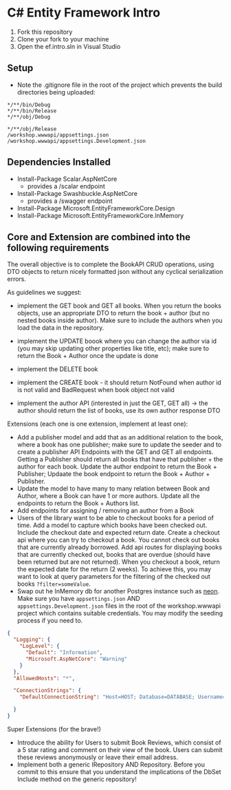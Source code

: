 # C# Entity Framework Intro

1. Fork this repository
2. Clone your fork to your machine
3. Open the ef.intro.sln in Visual Studio

## Setup



- Note the .gitignore file in the root of the project which prevents the build directories being uploaded:
```
*/**/bin/Debug   
*/**/bin/Release   
*/**/obj/Debug   

*/**/obj/Release   
/workshop.wwwapi/appsettings.json
/workshop.wwwapi/appsettings.Development.json
```


## Dependencies Installed
- Install-Package Scalar.AspNetCore
    - provides a /scalar endpoint 
- Install-Package Swashbuckle.AspNetCore
    - provides a /swagger endpoint
- Install-Package Microsoft.EntityFrameworkCore.Design
- Install-Package Microsoft.EntityFrameworkCore.InMemory

## Core and Extension are combined into the following requirements

The overall objective is to complete the BookAPI CRUD operations, using DTO objects to return nicely formatted json without any cyclical serialization errors.

As guidelines we suggest:

- implement the GET book and GET all books. When you return the books objects, use an appropriate DTO to return the book + author (but no nested books inside author). Make sure to include the authors when you load the data in the repository.
- implement the UPDATE boook where you can change the author via id (you may skip updating other properties like title, etc); make sure to return the Book + Author once the update is done
- implement the DELETE book
- implement the CREATE book - it should return NotFound when author id is not valid and BadRequest when book object not valid

- implement the author API (interested in just the GET, GET all) -> the author should return the list of books, use its own author response DTO


Extensions (each one is one extension, implement at least one):

- Add a publisher model and add that as an additional relation to the book, where a book has one publisher; make sure to update the seeder and to create a publisher API Endpoints with the GET and GET all endpoints. Getting a Publisher should return all books that have that publisher + the author for each book. Update the author endpoint to return the Book + Publisher; Updaate the book endpoint to return the Book + Author + Publisher.
- Update the model to have many to many relation between Book and Author, where a Book can have 1 or more authors. Update all the endpoints to return the Book + Authors list.
- Add endpoints for assigning / removing an author from a Book
- Users of the library want to be able to checkout books for a period of time. Add a model to capture which books have been checked out. Include the checkout date and expected return date. Create a checkout api where you can try to checkout a book. You cannot check out books that are currently already borrowed. Add api routes for displaying books that are currently checked out, books that are overdue (should have been returned but are not returned). When you checkout a book, return the expected date for the return (2 weeks). To achieve this, you may want to look at query parameters for the filtering of the checked out books `?filter=someValue`.
- Swap out he InMemory db for another Postgres instance such as [neon](https://neon.tech/). Make sure you have ```appsettings.json``` AND ```appsettings.Development.json``` files in the root of the workshop.wwwapi project which contains suitable credentials. You may modify the seeding process if you need to.
```json
{
  "Logging": {
    "LogLevel": {
      "Default": "Information",
      "Microsoft.AspNetCore": "Warning"
    }
  },
  "AllowedHosts": "*",

  "ConnectionStrings": {
    "DefaultConnectionString": "Host=HOST; Database=DATABASE; Username=USERNAME; Password=PASSWORD;"

  }
} 

```

Super Extensions (for the brave!)

- Introduce the ability for Users to submit Book Reviews, which consist of a 5 star rating and comment on their view of the book.  Users can submit these reviews anonymously or leave their email address.
- Implement both a generic IRepository<T> AND Repository<T>. Before you commit to this ensure that you understand the implications of the DbSet Include method on the generic repository! 


